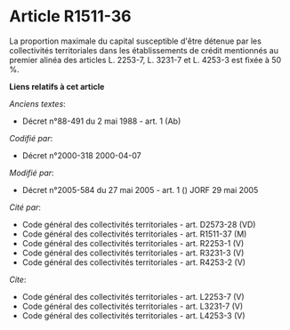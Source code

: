 # Article R1511-36

La proportion maximale du capital susceptible d'être détenue par les collectivités territoriales dans les établissements de
crédit mentionnés au premier alinéa des articles L. 2253-7, L. 3231-7 et L. 4253-3 est fixée à 50 %.

**Liens relatifs à cet article**

_Anciens textes_:

  - Décret n°88-491 du 2 mai 1988 - art. 1 (Ab)

_Codifié par_:

  - Décret n°2000-318 2000-04-07

_Modifié par_:

  - Décret n°2005-584 du 27 mai 2005 - art. 1 () JORF 29 mai 2005

_Cité par_:

  - Code général des collectivités territoriales - art. D2573-28 (VD)
  - Code général des collectivités territoriales - art. R1511-37 (M)
  - Code général des collectivités territoriales - art. R2253-1 (V)
  - Code général des collectivités territoriales - art. R3231-3 (V)
  - Code général des collectivités territoriales - art. R4253-2 (V)

_Cite_:

  - Code général des collectivités territoriales - art. L2253-7 (V)
  - Code général des collectivités territoriales - art. L3231-7 (V)
  - Code général des collectivités territoriales - art. L4253-3 (V)
